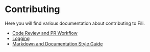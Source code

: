 Contributing
============

Here you will find various documentation about contributing to Fili.

- [Code Review and PR Workflow](code-review-pr-workflow.md)
- [Logging](logging-guidelines.md)
- [Markdown and Documentation Style Guide](markdown-documentation-style-guide.md)
